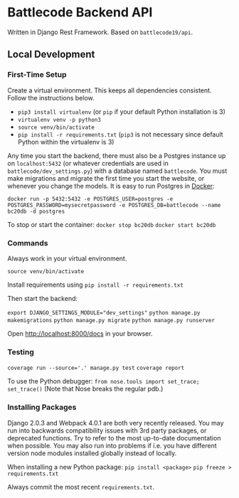 # Battlecode Backend API

Written in Django Rest Framework. Based on `battlecode19/api`.

## Local Development

### First-Time Setup

Create a virtual environment. This keeps all dependencies consistent. Follow the instructions below.

- `pip3 install virtualenv` (or `pip` if your default Python installation is 3)
- `virtualenv venv -p python3`
- `source venv/bin/activate`
- `pip install -r requirements.txt` (`pip3` is not necessary since default Python within the virtualenv is 3)

Any time you start the backend, there must also be a Postgres instance up on `localhost:5432` (or whatever credentials are used in `battlecode/dev_settings.py`) with a database named `battlecode`. You must make migrations and migrate the first time you start the website, or whenever you change the models. It is easy to run Postgres in [Docker](https://docs.docker.com/install/):

`docker run -p 5432:5432 -e POSTGRES_USER=postgres -e POSTGRES_PASSWORD=mysecretpassword -e POSTGRES_DB=battlecode --name bc20db -d postgres`

To stop or start the container: `docker stop bc20db` `docker start bc20db`

### Commands

Always work in your virtual environment.

`source venv/bin/activate`

Install requirements using
`pip install -r requirements.txt`

Then start the backend:

`export DJANGO_SETTINGS_MODULE="dev_settings"`
`python manage.py makemigrations`
`python manage.py migrate`
`python manage.py runserver`

Open [http://localhost:8000/docs](http://localhost:8000/docs) in your browser.

### Testing

`coverage run --source='.' manage.py test`
`coverage report`

To use the Python debugger: `from nose.tools import set_trace; set_trace()` (Note that Nose breaks the regular pdb.)

### Installing Packages

Django 2.0.3 and Webpack 4.0.1 are both very recently released. You may run into backwards compatibility issues with 3rd party packages, or deprecated functions. Try to refer to the most up-to-date documentation when possible. You may also run into problems if i.e. you have different version node modules installed globally instead of locally.

When installing a new Python package:
`pip install <package>`
`pip freeze > requirements.txt`

Always commit the most recent `requirements.txt`.
